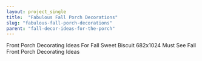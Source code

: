 ```yaml
---
layout: project_single
title:  "Fabulous Fall Porch Decorations"
slug: "fabulous-fall-porch-decorations"
parent: "fall-decor-ideas-for-the-porch"
---
```

Front Porch Decorating Ideas For Fall Sweet Biscuit 682x1024 Must See Fall Front Porch Decorating Ideas